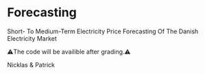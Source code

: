 # Forecasting
Short- To Medium-Term Electricity Price Forecasting Of The Danish Electricity Market

 ⚠️The code will be availible after grading.⚠️

Nicklas & Patrick
